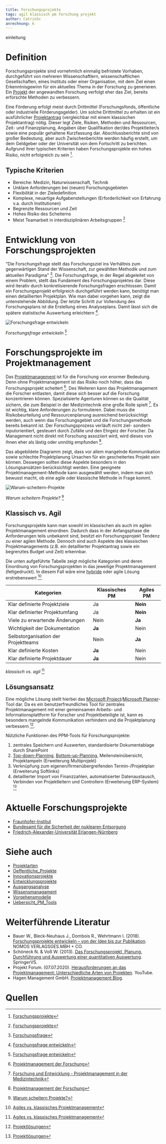 ```yaml
---
title: Forschungsprojekte
tags: agil klassisch pm forschung projekt
author: CatrinSc
anrechnung: k
---
```

einleitung

# Definition
Forschungsprojekte sind vornehmlich einmalig befristete Vorhaben, durchgeführt von mehreren Wissenschaftlern, wissenschaftlichen Gesellschaften, eines Instituts oder einer Organisation, mit dem Ziel einen Erkenntnisgewinn für ein aktuelles Thema in der Forschung zu generieren. Ein [Projekt](Projekt.md) der angewandten Forschung verfolgt eher das Ziel, bereits erforschte Methoden zu verbessern.

Eine Förderung erfolgt meist durch Drittmittel (Forschungsfonds, öffentliche oder industrielle Förderungsgelder). Um solche Drittmittel zu erhalten ist ein ausführlicher [Projektantrag](Projektantrag.md) (vergleichbar mit einem klassischen Projektantrag) nötig. Dieser legt Ziele, Risiken, Methoden und Ressourcen, Zeit- und Finanzplanung, Angaben über Qualifikation der/des Projektleiter/s sowie eine populär gehaltene Kurzfassung dar. Abschlussberichte sind von großer Bedeutung, aber auch Zwischenberichte werden häufig erstellt, um dem Geldgeber oder der Universität von dem Fortschritt zu berichten. Aufgrund ihrer typischen Kriterien haben Forschungsprojekte ein hohes Risiko, nicht erfolgreich zu sein [^1].

## Typische Kriterien
* Bereiche: Medizin, Naturwissenschaft, Technik 
* Unklare Anforderungen bei (neuen) Forschungsgebieten
* Flexibilität in der Zieledefinition
* Komplexe, neuartige Aufgabenstellungen (Erforderlichkeit von Erfahrung v.a. durch Institutionen) 
* Begrenzte Ressourcen und Zeit
* Hohes Risiko des Scheiterns
* Meist Teamarbeit in interdisziplinären Arbeitsgruppen [^1]

# Entwicklung von Forschungsprojekten
"Die Forschungsfrage stellt das Forschungsziel ins Verhältnis zum gegenwärtigen Stand der Wissenschaft, zur gewählten Methodik und zum aktuellen Paradigma" [^8]. Die Forschungsfrage, in der Regel abgeleitet von einem Problem, stellt das Fundament des Forschungsprojektes dar. Diese wird iterativ durch konkretisierende Forschungsfragen erschlossen. Damit ein Forschungsprojekt erfolgreich durchgeführt werden kann, benötigt man einen detaillierten Projektplan. Wie man dabei vorgehen kann, zeigt die untenstehende Abbildung. Der letzte Schritt zur Vollendung des Forschungsplans ist die Erstellung eines Analyseplans. Damit lässt sich die spätere statistische Auswertung erleichtern [^7].


![Forschungsfrage entwickeln](Forschungsprojekte/Forschungsfrage-entwickeln.jpg)

*Forschungsfrage entwickeln* [^7]

# Forschungsprojekte im Projektmanagement
Das [Projektmanagement](Projektmanagement.md) ist für die Forschung von enormer Bedeutung. Denn ohne Projektmanagement ist das Risiko noch höher, dass das Forschungsprojekt scheitert [^2]. Des Weiteren kann das Projektmanagement die Forscher entlasten, damit diese sich besser auf die Forschung konzentrieren können. Spezialisierte Agenturen können so die Qualität sichern, die zum Beispiel in der Medizintechnik eine große Rolle spielt [^5].
Es ist wichtig, klare Anforderungen zu formulieren. Dabei muss die Risikobeurteilung und Ressourcenplanung ausreichend berücksichtigt werden, auch wenn das Forschungsgebiet und die Forschungsmethode bereits bekannt ist. Der Forschungsprozess verläuft nicht ziel- sondern inputorientiert, gesteuert durch Zufälle und den Ehrgeiz der Forscher. Da Management nicht direkt mit Forschung assoziiert wird, wird dieses von ihnen eher als lästig oder unnötig empfunden [^2].

Das abgebildete Diagramm zeigt, dass vor allem mangelnde Kommunikation sowie schlechte Projektplanung Ursachen für ein gescheitertes Projekt sein können. Deswegen sollten diese Aspekte besonders in den Lösungsansätzen berücksichtigt werden. Eine geeignete Projektmanagement-Methode kann ausgewählt werden, indem man sich bewusst macht, ob eine agile oder klassische Methode in Frage kommt. 

![Warum-scheitern-Projekte](Forschungsprojekte/Warum-scheitern-Projekte.jpg)

*Warum scheitern Projekte?* [^6]


## Klassisch vs. Agil
Forschungsprojekte kann man sowohl im klassischen als auch im agilen Projektmanagement einordnen. Dadurch dass in der Anfangsphase die Anforderungen teils unbekannt sind, besitzt ein Forschungsprojekt Tendenz zu einer agilen Methode. Dennoch sind auch Aspekte des klassischen Projektmanagements (z.B. ein detaillierter Projektantrag sowie ein begrenztes Budget und Zeit) erkennbar. 

Die unten aufgeführte Tabelle zeigt mögliche Kategorien und deren Einordnung von Forschungsprojekten in das jeweilige Projektmanagement (fettgedruckt). In diesem Fall wäre eine [hybride](Hybrides_Projektmanagment.md) oder agile Lösung erstrebenswert [^3].


| Kategorien | Klassisches PM | Agiles PM |
| ------------- | ------------- | ------------- |
| Klar definierte Projektziele | Ja | **Nein**  |
| Klar definierter Projektumfang | Ja | **Nein** |
| Viele zu erwartende Änderungen | Nein | **Ja**  |
| Wichtigkeit der Dokumentation | **Ja**  | Nein |
| Selbstorganisation der Projektteams | Nein  | **Ja** |
| Klar definierte Kosten | **Ja**  | Nein |
| Klar definierte Projektdauer | **Ja**  | Nein | 

*klassisch vs. agil* [^3]

## Lösungsansatz
Eine mögliche Lösung stellt hierbei das [Microsoft Project](Microsoft_Project_PM_Tool.md)/[Microsoft Planner](Microsoft_Planner_PM_Tool.md)-Tool dar. Da es ein benutzerfreundliches Tool für zentrales Projektmanagement mit einer gemeinsamen Arbeits- und Informationsplattform für Forscher und Projektbeteiligte ist, kann es besonders mangelnde Kommunikation verhindern und die Projektplanung verbessern [^4]. 

Nützliche Funktionen des PPM-Tools für Forschungsprojekte:
1. zentrales Speichern und Auswerten, standardisierte Dokumentablage durch SharePoint
2. [Top-down-Planning](Top_Down_Planning.md), [Bottom-up-Planning](Bottom_Up_Planning.md), Meilensteinübersicht, Projektampeln (Erweiterung Multiprojekt)
3. Verknüpfung zum eigenen/firmenübergreifenden Termin-/Projektplan (Erweiterung Softlinks)
4. detaillierter Import von Finanzzahlen, automatisierter Datenaustausch, Verbinden von Projektleitern und Controllern (Erweiterung ERP-System) [^4]


# Aktuelle Forschungsprojekte

* [Fraunhofer-Institut](https://www.ise.fraunhofer.de/de/forschungsprojekte/aktuell.html)
* [Bundesamt für die Sicherheit der nuklearen Entsorgung](https://www.base.bund.de/DE/themen/fa/soa/projekte-aktuell/projekte-aktuell.html)
* [Friedrich-Alexander-Universität Erlangen-Nürnberg](https://www.fau.de/research/)


# Siehe auch

* [Projektarten](Projektarten.md)
* [Oeffentliche_Projekte](Oeffentliche_Projekte.md)
* [Innovationsprojekte](Innovationsprojekte.md)
* [Entwicklungsprojekte](Entwicklungsprojekte.md)
* [Ausgangsanalyse](Ausgangsanalyse.md)
* [Wissensmanagament](Wissensmanagament.md)
* [Vorgehensmodelle](Vorgehensmodelle.md)
* [Uebersicht_PM_Tools](Uebersicht_PM_Tools.md)


# Weiterführende Literatur

* Bauer W., Bleck-Neuhaus J., Dombois R., Wehrtmann I. (2018). [Forschungsprojekte entwickeln – von der Idee bis zur Publikation](https://www.nomos-shop.de/nomos/titel/forschungsprojekte-entwickeln-id-68403/). NOMOS VERLAGSGES.MBH + CO.
* Schöneck N. & Voß W. (2013). [Das Forschungsprojekt, Planung, Durchführung und Auswertung einer quantitativen Auswertung](https://link.springer.com/book/10.1007/978-3-531-19502-5). SpringerVS.
* Projekt Forum. (07.07.2020). [Herausforderungen an das Projektmanagement: Unterschiedliche Arten von Projekten](https://www.youtube.com/watch?v=Ar-qjMOsh7U). YouTube. 
* Hagen Management GmbH. [Projektmanagement Blog](https://pm-blog.com/).


# Quellen

[^1]: [Forschungsprojekte](https://de.wikipedia.org/wiki/Forschungsprojekt) 
[^2]: [Projektmanagement der Forschung](https://www.projektmagazin.de/artikel/projektmanagement-der-forschung_6806) 
[^3]: [Agiles vs. klassisches Projektmanagement](https://www.roth-institut.de/roth-wissens-journal/wissen-f%C3%BChrung/agiles-vs-klassisches-projektmanagement/)
[^4]: [Projektlösungen](https://www.theprojectgroup.com/de/ms-project-loesungen/projektmanagement-forschung)
[^5]: [Forschung und Entwicklung - Projektmanagement in der Medizintechnik](https://www.youtube.com/watch?v=6YxbcjEYUj0) 
[^6]: [Warum scheitern Projekte?](https://pm-blog.com/2009/07/04/warum-scheitern-projekte/)
[^7]: [Forschungsfrage entwickeln](https://novustat.com/statistik-blog/forschungsfrage-entwickeln-und-datenanalyse-planen.html#:~:text=%20Forschungsfrage%20entwickeln%20und%20Datenanalyse%20planen%3A%20In%209,entwickeln%20Sie%20nun%20die%20Hypothesen.%20Hypothesen...%20More%20)
[^8]: [Forschungsfrage](https://de.wikipedia.org/wiki/Forschungsfrage)

